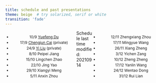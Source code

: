 ```yaml
---
title: schedule and past presentations
theme: beige  # try solarized, serif or white
transition: 'fade'
---
```


<div class="left">

- 10/9 [Yuefeng Du](https://conggroup.github.io/journalclub_slides/2021-09-10_keynote_Yuefeng.html#/)
- 17/9 [Chengjun Cai](https://github.com/CongGroup/journalclub_slides/tree/master/content/2021-09-17_chengjun.pptx) (private)
- 24/9 [Yi Liu](https://github.com/CongGroup/journalclub_slides/tree/master/content/2021-09-24_yiliu.pptx) (private)
- 8/10 Peipei Jiang
- 15/10 Lingchen Zhao
- 22/10 Jing Yao
- 29/10 Xiangyi Meng
- 5/11 Anxin Zhou

</div>
<!-- .element: style="font-size:70%;" -->

<div class="right">

- 12/11 Zhengxiang Zhou
- 17/11 Mingyue Wang
- 26/11 Xiang Zheng
- 3/12 Yichen Zang
- 10/12 Zheng Zheng
- 17/12 Yanlin Wang
- 24/12 Wentao Dong
- 31/12 Rui Lian

</div>
<!-- .element: style="font-size:70%;" -->


Schedule last time modified: 20210914

<style>
.left {
    margin: 0 0 0 0;
    text-align: center;
    float: left;
    z-index:-10;
    width:45%;
    font-size: 0.85em;
    line-height: 1.5;
}
.right {
    margin: 0 0 0 0;
    float: right;
    text-align: center;
    z-index:-10;
    width:45%;
    font-size: 0.85em;
    line-height: 1.5;
}
</style>
